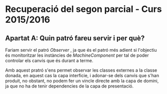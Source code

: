 # Recuperació del segon parcial - Curs 2015/2016

## Apartat A: Quin patró fareu servir i per què?

Fariam servir el patró _Observer_ , ja que és el patró més adient si l'objectiu és monitoritzar les instàncies de _MachineComponent_ per tal de poder controlar els canvis que és durant a terme.

Amb aquest pratró s'ens permet observar les classes externes a la classe donada, en aquest cas la capa interficie, i adonar-se dels canvis que s'han produit, no obstant, no podem fer un vincle directe amb la capa de domini, ja que no ha de tenir dependencies de la capa de presentació.
